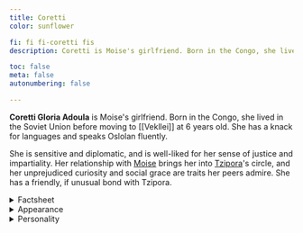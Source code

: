 ```yaml
---
title: Coretti
color: sunflower

fi: fi fi-coretti fis
description: Coretti is Moise's girlfriend. Born in the Congo, she lived in the Soviet Union before moving to Vekllei at 6 years old.

toc: false
meta: false
autonumbering: false

---
```

**Coretti Gloria Adoula** is Moise's girlfriend. Born in the Congo, she lived in the Soviet Union before moving to [[Vekllei]] at 6 years old. She has a knack for languages and speaks Oslolan fluently.

She is sensitive and diplomatic, and is well-liked for her sense of justice and impartiality. Her relationship with [Moise](/characters/moise) brings her into [Tzipora](/characters/tzipora)'s circle, and her unprejudiced curiosity and social grace are traits her peers admire. She has a friendly, if unusual bond with Tzipora.

<details>
<summary>Factsheet</summary>

* **<span class="navicon">💬</span> Name**: Coretti Gloria Adoula
* **<span class="navicon">💼</span> Occupation**: Student
* **<span class="navicon">🏠</span> Residence**: Camro, Borough of Lola, [[Oslola]], [[Vekllei]]
* **<span class="navicon">🔄</span> Age**: 17
</details>

<details>
<summary>Appearance</summary>

Coretti is Vekllei-Congolese with dark skin and natural, short hair. She is slim, authentically pretty and graceful -- and has many admirers for it.

She is not particularly fashionable and does not need to be. This modesty enhances her natural charisma. Like Tzipora, she has some affection for [*Nuova Grotessco*](/posts/2021-07-21-fashion/) styles and unpretentious dresses and turtlenecks sweaters. She likes patterned clothing and owns many types, which she rotates regularly -- perhaps her only eccentricity.
</details>

<details>
<summary>Personality</summary>

Coretti's gentle good-naturedness leaves powerful impressions on all her meet her. She is the oldest of four sisters, and she applies these learned maternal qualities on her boyfriend's volatile friends, who are opinionated and passionate.

Her goodness does not preclude her from her own interests -- she adores music and good food, and unlike Lin Zhi, is more than willing to share the culture of her home country with her friends. She loves when gestures are reciprocated, a fact Tzipora learns quickly after teaching her how to cook Columbian food.

Despite her apparent differences in temperament with her boyfriend Moise, Coretti spends more time around vibrant hotheads than she does placid appeasers. Perhaps this is a behavioural legacy of growing up in a large, loud family. Maybe she is just attracted to big personalities. Either way, they appreciate her for it -- her voice of reason brings them all closer together.
</details>